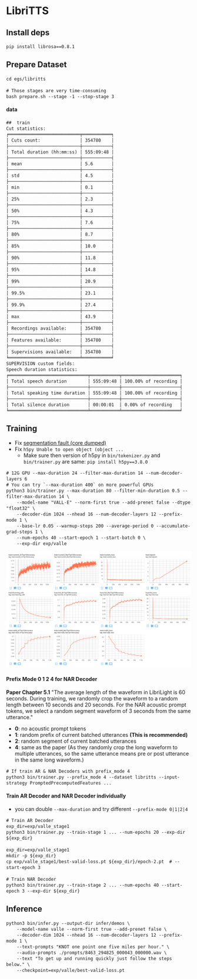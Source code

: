 # LibriTTS

## Install deps
```
pip install librosa==0.8.1
```

## Prepare Dataset
```
cd egs/libritts

# Those stages are very time-consuming
bash prepare.sh --stage -1 --stop-stage 3
```
#### data

```
##  train
Cut statistics:
╒═══════════════════════════╤═══════════╕
│ Cuts count:               │ 354780    │
├───────────────────────────┼───────────┤
│ Total duration (hh:mm:ss) │ 555:09:48 │
├───────────────────────────┼───────────┤
│ mean                      │ 5.6       │
├───────────────────────────┼───────────┤
│ std                       │ 4.5       │
├───────────────────────────┼───────────┤
│ min                       │ 0.1       │
├───────────────────────────┼───────────┤
│ 25%                       │ 2.3       │
├───────────────────────────┼───────────┤
│ 50%                       │ 4.3       │
├───────────────────────────┼───────────┤
│ 75%                       │ 7.6       │
├───────────────────────────┼───────────┤
│ 80%                       │ 8.7       │
├───────────────────────────┼───────────┤
│ 85%                       │ 10.0      │
├───────────────────────────┼───────────┤
│ 90%                       │ 11.8      │
├───────────────────────────┼───────────┤
│ 95%                       │ 14.8      │
├───────────────────────────┼───────────┤
│ 99%                       │ 20.9      │
├───────────────────────────┼───────────┤
│ 99.5%                     │ 23.1      │
├───────────────────────────┼───────────┤
│ 99.9%                     │ 27.4      │
├───────────────────────────┼───────────┤
│ max                       │ 43.9      │
├───────────────────────────┼───────────┤
│ Recordings available:     │ 354780    │
├───────────────────────────┼───────────┤
│ Features available:       │ 354780    │
├───────────────────────────┼───────────┤
│ Supervisions available:   │ 354780    │
╘═══════════════════════════╧═══════════╛
SUPERVISION custom fields:
Speech duration statistics:
╒══════════════════════════════╤═══════════╤══════════════════════╕
│ Total speech duration        │ 555:09:48 │ 100.00% of recording │
├──────────────────────────────┼───────────┼──────────────────────┤
│ Total speaking time duration │ 555:09:48 │ 100.00% of recording │
├──────────────────────────────┼───────────┼──────────────────────┤
│ Total silence duration       │ 00:00:01  │ 0.00% of recording   │
╘══════════════════════════════╧═══════════╧══════════════════════╛
```


## Training
* Fix [segmentation fault (core dumped)](https://github.com/lifeiteng/vall-e#troubleshooting)
* Fix `h5py Unable to open object (object ...`
  * Make sure then version of h5py in `bin/tokenizer.py` and `bin/trainer.py` are same: `pip install h5py==3.8.0`

```
# 12G GPU --max-duration 24 --filter-max-duration 14 --num-decoder-layers 6
# You can try `--max-duration 400` on more powerful GPUs
python3 bin/trainer.py --max-duration 80 --filter-min-duration 0.5 --filter-max-duration 14 \
    --model-name "VALL-E" --norm-first true --add-prenet false --dtype "float32" \
    --decoder-dim 1024 --nhead 16 --num-decoder-layers 12 --prefix-mode 1 \
    --base-lr 0.05 --warmup-steps 200 --average-period 0 --accumulate-grad-steps 1 \
    --num-epochs 40 --start-epoch 1 --start-batch 0 \
    --exp-dir exp/valle
```
![train](./demos/train.png)

#### Prefix Mode 0 1 2 4 for NAR Decoder
**Paper Chapter 5.1** "The average length of the waveform in LibriLight is 60 seconds. During
training, we randomly crop the waveform to a random length between 10 seconds and 20 seconds. For the NAR acoustic prompt tokens, we select a random segment waveform of 3 seconds from the same utterance."
* **0**: no acoustic prompt tokens
* **1**: random prefix of current batched utterances **(This is recommended)**
* **2**: random segment of current batched utterances
* **4**: same as the paper (As they randomly crop the long waveform to multiple utterances, so the same utterance means pre or post utterance in the same long waveform.)

```
# If train AR & NAR Decoders with prefix_mode 4
python3 bin/trainer.py --prefix_mode 4 --dataset libritts --input-strategy PromptedPrecomputedFeatures ...
```

#### Train AR Decoder and NAR Decoder individually
* you can double `--max-duration` and try different `--prefix-mode 0|1|2|4`
```
# Train AR Decoder
exp_dir=exp/valle_stage1
python3 bin/trainer.py --train-stage 1 ... --num-epochs 20 --exp-dir ${exp_dir}

exp_dir=exp/valle_stage1
mkdir -p ${exp_dir}
cp exp/valle_stage1/best-valid-loss.pt ${exp_dir}/epoch-2.pt  # --start-epoch 3

# Train NAR Decoder
python3 bin/trainer.py --train-stage 2 ... --num-epochs 40 --start-epoch 3 --exp-dir ${exp_dir}
```

## Inference

```
python3 bin/infer.py --output-dir infer/demos \
    --model-name valle --norm-first true --add-prenet false \
    --decoder-dim 1024 --nhead 16 --num-decoder-layers 12 --prefix-mode 1 \
    --text-prompts "KNOT one point one five miles per hour." \
    --audio-prompts ./prompts/8463_294825_000043_000000.wav \
    --text "To get up and running quickly just follow the steps below." \
    --checkpoint=exp/valle/best-valid-loss.pt

```
